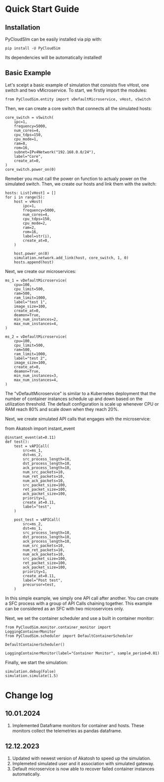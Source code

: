 # Quick Start Guide

## Installation

PyCloudSIm can be easily installed via pip with:

    pip install -U PyCloudSim

Its dependencies will be automatically installed!

## Basic Example

Let's sceipt a basic example of simulation that consists five vHost, one switch and two vMicroservice. To start, we firstly import the modules:

    from PyCloudSim.entity import vDefaultMicroservice, vHost, vSwitch

Then, we can create a core switch that connects all the simulated hosts:

    core_switch = vSwitch(
        ipc=1,
        frequency=5000,
        num_cores=4,
        cpu_tdps=150,
        cpu_mode=1,
        ram=8,
        rom=16,
        subnet=IPv4Network("192.168.0.0/24"),
        label="Core",
        create_at=0,
    )
    core_switch.power_on(0)

Remeber you must call the power on function to actualy power on the simulated switch. Then, we create our hosts and link them with the switch:

    hosts: List[vHost] = []
    for i in range(5):
        host = vHost(
            ipc=1,
            frequency=5000,
            num_cores=4,
            cpu_tdps=150,
            cpu_mode=2,
            ram=2,
            rom=16,
            label=str(i),
            create_at=0,
        )

        host.power_on(0)
        simulation.network.add_link(host, core_switch, 1, 0)
        hosts.append(host)

Next, we create our microservices:

    ms_1 = vDefaultMicroservice(
        cpu=100,
        cpu_limit=500,
        ram=500,
        ram_limit=1000,
        label="test 1",
        image_size=100,
        create_at=0,
        deamon=True,
        min_num_instances=2,
        max_num_instances=4,
    )

    ms_2 = vDefaultMicroservice(
        cpu=100,
        cpu_limit=500,
        ram=500,
        ram_limit=1000,
        label="test 2",
        image_size=100,
        create_at=0,
        deamon=True,
        min_num_instances=3,
        max_num_instances=4,
    )

The "vDefaultMicroservice" is similar to a Kubernetes deployment that the number of container instances schedule up and down based on the utilization threshold. The default configuration is scale up whenever CPU or RAM reach 80% and scale down when they reach 20%.

Next, we create simulated API calls that engages with the microservice:

from Akatosh import instant_event

    @instant_event(at=0.11)
    def test():
        test = vAPICall(
            src=ms_1,
            dst=ms_2,
            src_process_length=10,
            dst_process_length=10,
            ack_process_length=10,
            num_src_packets=10,
            num_ret_packets=10,
            num_ack_packets=10,
            src_packet_size=100,
            ret_packet_size=100,
            ack_packet_size=100,
            priority=1,
            create_at=0.11,
            label="test",
        )
        
        post_test = vAPICall(
            src=ms_2,
            dst=ms_1,
            src_process_length=10,
            dst_process_length=10,
            ack_process_length=10,
            num_src_packets=10,
            num_ret_packets=10,
            num_ack_packets=10,
            src_packet_size=100,
            ret_packet_size=100,
            ack_packet_size=100,
            priority=1,
            create_at=0.11,
            label="Post test",
            precursor=test,
        )

In this simple example, we simply one API call after another. You can create a SFC process with a group of API Calls chaining together. This example can be considered as an SFC with two microservices only.

Next, we set the container scheduler and use a built in container monitor:

    from PyCloudSim.monitor.container_monitor import LoggingContainerMonitor
    from PyCloudSim.scheduler import DefaultContainerScheduler

    DefaultContainerScheduler()

    LoggingContainerMonitor(label="Container Monitor", sample_period=0.01)

Finally, we start the simulation:

    simulation.debug(False)
    simulation.simulate(1.5)

# Change log

## 10.01.2024
1. Implemented Dataframe monitors for container and hosts. These monitors collect the telemetries as pandas dataframe.

## 12.12.2023
1. Updated with newest version of Akatosh to speed up the simulation.
2. Implemeted simulated user and it association with simulated gateway.
3. Default microservice is now able to recover failed container instances automatically.

